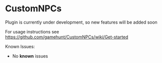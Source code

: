 # CustomNPCs
Plugin is currently under development, so new features will be added soon

For usage instructions see https://github.com/gamehunt/CustomNPCs/wiki/Get-started

Known Issues:

 - No **known** issues
